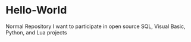 # Hello-World
Normal Repository
I want to participate in open source SQL, Visual Basic, Python, and Lua projects
